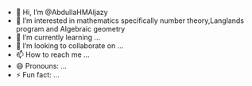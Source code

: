- 👋 Hi, I’m @AbdullaHMAljazy
- 👀 I’m interested in mathematics specifically number theory,Langlands program and Algebraic geometry  
- 🌱 I’m currently learning ...
- 💞️ I’m looking to collaborate on ...
- 📫 How to reach me ...
- 😄 Pronouns: ...
- ⚡ Fun fact: ...

<!---
AbdullaHMAljazy/AbdullaHMAljazy is a ✨ special ✨ repository because its `README.md` (this file) appears on your GitHub profile.
You can click the Preview link to take a look at your changes.
--->
